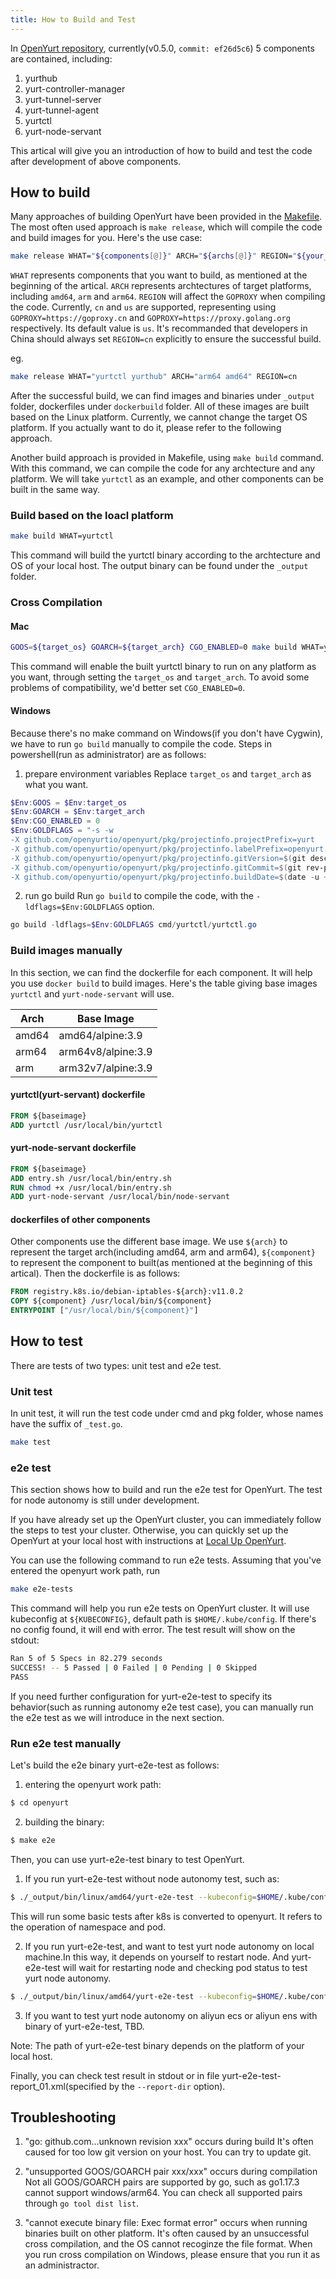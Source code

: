 ```yaml
---
title: How to Build and Test
---
```


In [OpenYurt repository](https://github.com/openyurtio/openyurt), currently(v0.5.0, `commit: ef26d5c6`) 5 components are contained, including:

1. yurthub
2. yurt-controller-manager
3. yurt-tunnel-server
4. yurt-tunnel-agent
5. yurtctl
6. yurt-node-servant

This artical will give you an introduction of how to build and test the code after development of above components.

## How to build

Many approaches of building OpenYurt have been provided in the [Makefile](https://github.com/openyurtio/openyurt/blob/master/Makefile). The most often used approach is `make release`, which will compile the code and build images for you. Here's the use case:

```bash
make release WHAT="${components[@]}" ARCH="${archs[@]}" REGION="${your_region}"
```

`WHAT` represents components that you want to build, as mentioned at the beginning of the artical.
`ARCH` represents archtectures of target platforms, including `amd64`, `arm` and `arm64`.
`REGION` will affect the `GOPROXY` when compiling the code. Currently, `cn` and `us` are supported, representing using  `GOPROXY=https://goproxy.cn` and `GOPROXY=https://proxy.golang.org` respectively. Its default value is `us`. It's recommanded that developers in China should always set `REGION=cn` explicitly to ensure the successful build.

eg.

```bash
make release WHAT="yurtctl yurthub" ARCH="arm64 amd64" REGION=cn
```

After the successful build, we can find images and binaries under `_output` folder, dockerfiles under `dockerbuild` folder. All of these images are built based on the Linux platform. Currently, we cannot change the target OS platform. If you actually want to do it, please refer to the following approach.

Another build approach is provided in Makefile, using `make build` command. With this command, we can compile the code for any archtecture and any platform. We will take `yurtctl` as an example, and other components can be built in the same way.

### Build based on the loacl platform

```bash
make build WHAT=yurtctl
```

This command will build the yurtctl binary according to the archtecture and OS of your local host. The output binary can be found under the `_output` folder.

### Cross Compilation

#### Mac

```bash
GOOS=${target_os} GOARCH=${target_arch} CGO_ENABLED=0 make build WHAT=yurtctl
```

This command will enable the built yurtctl binary to run on any platform as you want, through setting the `target_os` and `target_arch`. To avoid some problems of compatibility, we'd better set `CGO_ENABLED=0`.

#### Windows

Because there's no make command on Windows(if you don't have Cygwin), we have to run `go build` manually to compile the code. Steps in powershell(run as administrator) are as follows:

1. prepare environment variables
   Replace `target_os` and `target_arch` as what you want.

```powershell
$Env:GOOS = $Env:target_os
$Env:GOARCH = $Env:target_arch
$Env:CGO_ENABLED = 0
$Env:GOLDFLAGS = "-s -w
-X github.com/openyurtio/openyurt/pkg/projectinfo.projectPrefix=yurt
-X github.com/openyurtio/openyurt/pkg/projectinfo.labelPrefix=openyurt.io
-X github.com/openyurtio/openyurt/pkg/projectinfo.gitVersion=$(git describe --abbrev=0)
-X github.com/openyurtio/openyurt/pkg/projectinfo.gitCommit=$(git rev-parse HEAD)
-X github.com/openyurtio/openyurt/pkg/projectinfo.buildDate=$(date -u +'%Y-%m-%dT%H:%M:%SZ')"
```

2. run go build
   Run `go build` to compile the code, with the `-ldflags=$Env:GOLDFLAGS` option.

```powershell
go build -ldflags=$Env:GOLDFLAGS cmd/yurtctl/yurtctl.go
```

### Build images manually

In this section, we can find the dockerfile for each component. It will help you use `docker build` to build images. Here's the table giving base images `yurtctl` and `yurt-node-servant` will use.

| Arch  | Base Image         |
| ----- | ------------------ |
| amd64 | amd64/alpine:3.9   |
| arm64 | arm64v8/alpine:3.9 |
| arm   | arm32v7/alpine:3.9 |

#### yurtctl(yurt-servant) dockerfile

```dockerfile
FROM ${baseimage}
ADD yurtctl /usr/local/bin/yurtctl
```

#### yurt-node-servant dockerfile

```dockerfile
FROM ${baseimage}
ADD entry.sh /usr/local/bin/entry.sh
RUN chmod +x /usr/local/bin/entry.sh
ADD yurt-node-servant /usr/local/bin/node-servant
```

#### dockerfiles of other components

Other components use the different base image. We use `${arch}` to represent the target arch(including amd64, arm and arm64), `${component}` to represent the component to built(as mentioned at the beginning of this artical). Then the dockerfile is as follows:

```dockerfile
FROM registry.k8s.io/debian-iptables-${arch}:v11.0.2
COPY ${component} /usr/local/bin/${component}
ENTRYPOINT ["/usr/local/bin/${component}"]
```

## How to test

There are tests of two types: unit test and e2e test.

### Unit test

In unit test, it will run the test code under cmd and pkg folder, whose names have the suffix of `_test.go`.

```bash
make test
```

### e2e test

This section shows how to build and run the e2e test for OpenYurt. The test for node autonomy is still under development.

If you have already set up the OpenYurt cluster, you can immediately follow the steps to test your cluster. Otherwise, you can quickly set up the OpenYurt at your local host with instructions at [Local Up OpenYurt](./local-up-openyurt.md).

You can use the following command to run e2e tests. Assuming that you've entered the openyurt work path, run

```bash
make e2e-tests
```

This command will help you run e2e tests on OpenYurt cluster. It will use kubeconfig at `${KUBECONFIG}`, default path is `$HOME/.kube/config`. If there's no config found, it will end with error. The test result will show on the stdout:

```bash
Ran 5 of 5 Specs in 82.279 seconds
SUCCESS! -- 5 Passed | 0 Failed | 0 Pending | 0 Skipped
PASS
```

If you need further configuration for yurt-e2e-test to specify its behavior(such as running autonomy e2e test case), you can manually run the e2e test as we will introduce in the next section.

### Run e2e test manually

Let's build the e2e binary yurt-e2e-test as follows:

1) entering the openyurt work path:
```bash
$ cd openyurt
```

2) building the binary:
```bash
$ make e2e
```

Then, you can use yurt-e2e-test binary to test OpenYurt.
1) If you run yurt-e2e-test without node autonomy test, such as:
```bash
$ ./_output/bin/linux/amd64/yurt-e2e-test --kubeconfig=$HOME/.kube/config  --report-dir=./
```
This will run some basic tests after k8s is converted to openyurt. It refers to the operation of namespace and pod.

2) If you run yurt-e2e-test, and want to test yurt node autonomy on local machine.In this way, it depends on yourself to restart node. And yurt-e2e-test will wait for restarting node and checking pod status to test yurt node autonomy.
```bash
$ ./_output/bin/linux/amd64/yurt-e2e-test --kubeconfig=$HOME/.kube/config  --report-dir=./  --enable-yurt-autonomy=true
```

3) If you want to test yurt node autonomy on aliyun ecs or aliyun ens with binary of yurt-e2e-test, TBD.

Note:
The path of yurt-e2e-test binary depends on the platform of your local host.

Finally, you can check test result in stdout or in file yurt-e2e-test-report_01.xml(specified by the `--report-dir` option).

## Troubleshooting

1. "go: github.com...unknown revision xxx" occurs during build
   It's often caused for too low git version on your host. You can try to update git.

2. "unsupported GOOS/GOARCH pair xxx/xxx" occurs during compilation
   Not all GOOS/GOARCH pairs are supported by go, such as go1.17.3 cannot support windows/arm64. You can check all supported pairs through `go tool dist list`.

3. "cannot execute binary file: Exec format error" occurs when running binaries built on other platform.
   It's often caused by an unsuccessful cross compilation, and the OS cannot recoginze the file format. When you run cross compilation on Windows, please ensure that you run it as an administractor.

